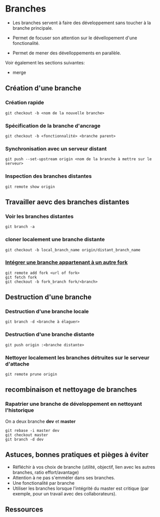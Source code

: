 # Branches

  - Les branches servent à faire des développement sans toucher à la branche principale.

  - Permet de focuser son attention sur le dévellopement d'une fonctionalité.
  - Permet de mener des dévelloppements en parallèle.  


Voir également les sections suivantes:

  - merge

## Création d'une branche

### Création rapide

    git checkout -b <nom de la nouvelle branche>

### Spécification de la branche d'ancrage

    git checkout -b <fonctionnalité> <branche parent>

### Synchronisation avec un serveur distant

    git push --set-upstream origin <nom de la branche à mettre sur le serveur>

### Inspection des branches distantes

    git remote show origin


## Travailler aevc des branches distantes

### Voir les branches distantes

    git branch -a

### cloner localement une branche distante

    git checkout -b local_branch_name origin/distant_branch_name


### [Intégrer une branche appartenant à un autre fork](http://stackoverflow.com/questions/14383212/git-pulling-a-branch-from-another-repository)

    git remote add fork <url of fork>
    git fetch fork
    git checkout -b fork_branch fork/<branch>

## Destruction d'une branche

### Destruction d'une branche locale

    git branch -d <branche à élaguer>

### Destruction d'une branche distante

    git push origin :<branche distante>

### Nettoyer localement les branches détruites sur le serveur d'attache

    git remote prune origin



## recombinaison et nettoyage de branches

### Rapatrier une branche de développement en nettoyant l'historique

On a deux branche **dev** et **master**

    git rebase -i master dev
    git checkout master
    git branch -d dev

## Astuces, bonnes pratiques et pièges à éviter

  - Réfléchir à vos choix de branche (utilité, objectif, lien avec les autres branches, ratio effort/avantage)
  - Attention à ne pas s'emmèler dans ses branches.
  - Une fonctionalité par branche
  - Utiliser les branches lorsque l'intégrité du master est critique (par exemple, pour un travail avec des collaborateurs).


## Ressources
